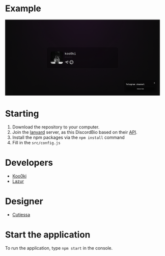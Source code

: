 # Example
<img src='/assets/example.png' alt='example' />

# Starting
1. Download the repository to your computer.
2. Join the [lanyard](https://discord.gg/lanyard) server, as this DiscordBio based on their [API](https://github.com/phineas/lanyard).
3. Install the npm packages via the `npm install` command
4. Fill in the `src/config.js`

# Developers
- [Koo0ki](https://github.com/koo0ki)
- [Lazur](https://github.com/Lazur1082)

# Designer
- [Cutiessa](https://github.com/Cutiessa)

# Start the application
To run the application, type `npm start` in the console.